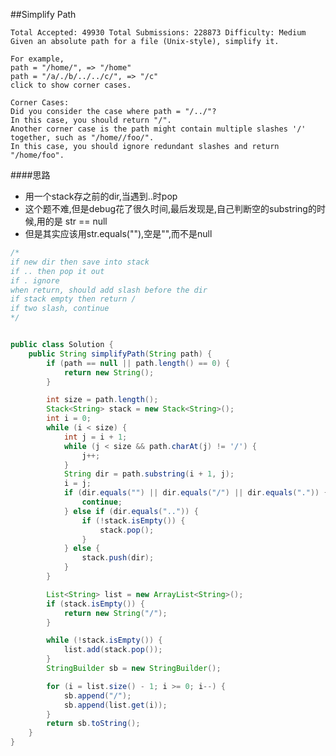 ##Simplify Path

	Total Accepted: 49930 Total Submissions: 228873 Difficulty: Medium
	Given an absolute path for a file (Unix-style), simplify it.

	For example,
	path = "/home/", => "/home"
	path = "/a/./b/../../c/", => "/c"
	click to show corner cases.

	Corner Cases:
	Did you consider the case where path = "/../"?
	In this case, you should return "/".
	Another corner case is the path might contain multiple slashes '/' together, such as "/home//foo/".
	In this case, you should ignore redundant slashes and return "/home/foo".

####思路
- 用一个stack存之前的dir,当遇到..时pop
- 这个题不难,但是debug花了很久时间,最后发现是,自己判断空的substring的时候,用的是 str == null
- 但是其实应该用str.equals(""),空是"",而不是null

```java
/*
if new dir then save into stack
if .. then pop it out
if . ignore
when return, should add slash before the dir
if stack empty then return /
if two slash, continue
*/


public class Solution {
    public String simplifyPath(String path) {
        if (path == null || path.length() == 0) {
            return new String();
        }

        int size = path.length();
        Stack<String> stack = new Stack<String>();
        int i = 0;
        while (i < size) {
            int j = i + 1;
            while (j < size && path.charAt(j) != '/') {
                j++;
            }
            String dir = path.substring(i + 1, j);
            i = j;
            if (dir.equals("") || dir.equals("/") || dir.equals(".")) {
                continue;
            } else if (dir.equals("..")) {
                if (!stack.isEmpty()) {
                    stack.pop();
                }
            } else {
                stack.push(dir);
            }
        }

        List<String> list = new ArrayList<String>();
        if (stack.isEmpty()) {
            return new String("/");
        }

        while (!stack.isEmpty()) {
            list.add(stack.pop());
        }
        StringBuilder sb = new StringBuilder();

        for (i = list.size() - 1; i >= 0; i--) {
            sb.append("/");
            sb.append(list.get(i));
        }
        return sb.toString();
    }
}
```
